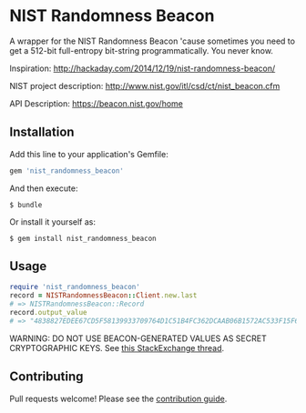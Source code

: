 # NIST Randomness Beacon

A wrapper for the NIST Randomness Beacon 'cause sometimes you need to get
a 512-bit full-entropy bit-string programmatically. You never know.

Inspiration: http://hackaday.com/2014/12/19/nist-randomness-beacon/

NIST project description: http://www.nist.gov/itl/csd/ct/nist_beacon.cfm

API Description: https://beacon.nist.gov/home

## Installation

Add this line to your application's Gemfile:

```ruby
gem 'nist_randomness_beacon'
```

And then execute:

    $ bundle

Or install it yourself as:

    $ gem install nist_randomness_beacon

## Usage

```ruby
require 'nist_randomness_beacon'
record = NISTRandomnessBeacon::Client.new.last
# => NISTRandomnessBeacon::Record
record.output_value
# => "4838827EDEE67CD5F58139933709764D1C51B4FC362DCAAB06B1572AC533F15F648F5EA98C5276187EBB87148852AEE291DB735F821CDC04E53DD7331AB1D3B6"
```

WARNING: DO NOT USE BEACON-GENERATED VALUES AS SECRET CRYPTOGRAPHIC KEYS. See
[this StackExchange thread](http://crypto.stackexchange.com/questions/15225/how-useful-is-nists-randomness-beacon-for-cryptographic-use).

## Contributing

Pull requests welcome! Please see the [contribution guide](CONTRIBUTING.md).
